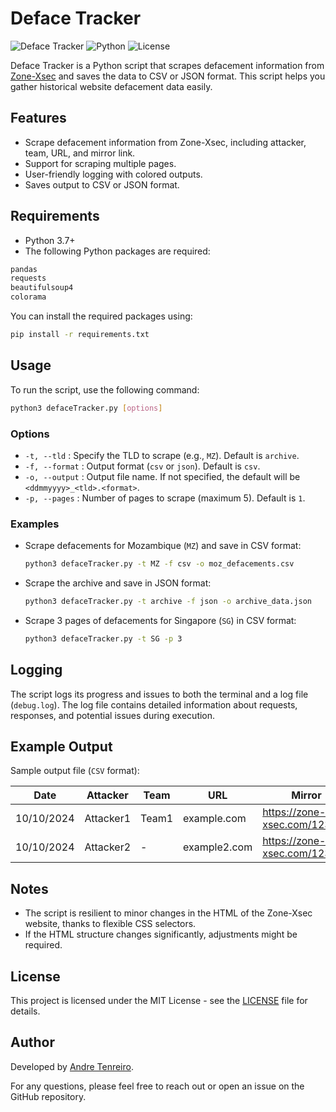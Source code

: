 # Deface Tracker

![Deface Tracker](https://img.shields.io/badge/version-1.0.0-green) ![Python](https://img.shields.io/badge/python-3.x-blue) ![License](https://img.shields.io/badge/license-MIT-yellow)

Deface Tracker is a Python script that scrapes defacement information from [Zone-Xsec](https://zone-xsec.com) and saves the data to CSV or JSON format. This script helps you gather historical website defacement data easily.

## Features
- Scrape defacement information from Zone-Xsec, including attacker, team, URL, and mirror link.
- Support for scraping multiple pages.
- User-friendly logging with colored outputs.
- Saves output to CSV or JSON format.

## Requirements
- Python 3.7+
- The following Python packages are required:

```bash
pandas
requests
beautifulsoup4
colorama
```

You can install the required packages using:

```bash
pip install -r requirements.txt
```

## Usage
To run the script, use the following command:

```bash
python3 defaceTracker.py [options]
```

### Options
- `-t, --tld` : Specify the TLD to scrape (e.g., `MZ`). Default is `archive`.
- `-f, --format` : Output format (`csv` or `json`). Default is `csv`.
- `-o, --output` : Output file name. If not specified, the default will be `<ddmmyyyy>_<tld>.<format>`.
- `-p, --pages` : Number of pages to scrape (maximum 5). Default is `1`.

### Examples
- Scrape defacements for Mozambique (`MZ`) and save in CSV format:
  ```bash
  python3 defaceTracker.py -t MZ -f csv -o moz_defacements.csv
  ```
- Scrape the archive and save in JSON format:
  ```bash
  python3 defaceTracker.py -t archive -f json -o archive_data.json
  ```
- Scrape 3 pages of defacements for Singapore (`SG`) in CSV format:
  ```bash
  python3 defaceTracker.py -t SG -p 3
  ```

## Logging
The script logs its progress and issues to both the terminal and a log file (`debug.log`). The log file contains detailed information about requests, responses, and potential issues during execution.

## Example Output
Sample output file (`CSV` format):

| Date       | Attacker    | Team     | URL              | Mirror                       |
|------------|-------------|----------|------------------|------------------------------|
| 10/10/2024 | Attacker1   | Team1    | example.com      | https://zone-xsec.com/123456 |
| 10/10/2024 | Attacker2   | -        | example2.com     | https://zone-xsec.com/123457 |

## Notes
- The script is resilient to minor changes in the HTML of the Zone-Xsec website, thanks to flexible CSS selectors.
- If the HTML structure changes significantly, adjustments might be required.

## License
This project is licensed under the MIT License - see the [LICENSE](LICENSE) file for details.

## Author
Developed by [Andre Tenreiro](https://github.com/atenreiro).

For any questions, please feel free to reach out or open an issue on the GitHub repository.
